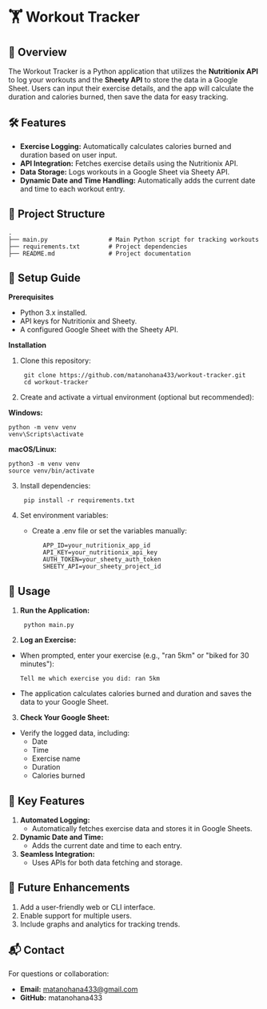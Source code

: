 # 🏋️ Workout Tracker

## 🌟 Overview

The Workout Tracker is a Python application that utilizes the **Nutritionix API** to log your workouts and the **Sheety API** to store the data in a Google Sheet. Users can input their exercise details, and the app will calculate the duration and calories burned, then save the data for easy tracking.

## 🛠 Features
* **Exercise Logging:** Automatically calculates calories burned and duration based on user input.
* **API Integration:** Fetches exercise details using the Nutritionix API.
* **Data Storage:** Logs workouts in a Google Sheet via Sheety API.
* **Dynamic Date and Time Handling:** Automatically adds the current date and time to each workout entry.

## 📂 Project Structure


    .
    ├── main.py                 # Main Python script for tracking workouts
    ├── requirements.txt        # Project dependencies 
    ├── README.md               # Project documentation
## 🔧 Setup Guide

**Prerequisites**

* Python 3.x installed.
* API keys for Nutritionix and Sheety.
* A configured Google Sheet with the Sheety API.

**Installation**

1. Clone this repository:


        git clone https://github.com/matanohana433/workout-tracker.git
        cd workout-tracker
2. Create and activate a virtual environment (optional but recommended):

**Windows:**

    python -m venv venv
    venv\Scripts\activate
**macOS/Linux:**

    python3 -m venv venv
    source venv/bin/activate
3. Install dependencies:


        pip install -r requirements.txt
4. Set environment variables:

   * Create a .env file or set the variables manually:


            APP_ID=your_nutritionix_app_id
            API_KEY=your_nutritionix_api_key
            AUTH_TOKEN=your_sheety_auth_token
            SHEETY_API=your_sheety_project_id
## 🚀 Usage

1. **Run the Application:**


        python main.py
2. **Log an Exercise:**

* When prompted, enter your exercise (e.g., "ran 5km" or "biked for 30 minutes"):


      Tell me which exercise you did: ran 5km

* The application calculates calories burned and duration and saves the data to your Google Sheet.

3. **Check Your Google Sheet:**

* Verify the logged data, including:
    - Date
    - Time
    - Exercise name
    - Duration
    - Calories burned

## 🌟 Key Features

1. **Automated Logging:**
   * Automatically fetches exercise data and stores it in Google Sheets.
2. **Dynamic Date and Time:**
   * Adds the current date and time to each entry.
3. **Seamless Integration:**
   * Uses APIs for both data fetching and storage.

## 🚀 Future Enhancements

1. Add a user-friendly web or CLI interface.
2. Enable support for multiple users.
3. Include graphs and analytics for tracking trends.

## 📬 Contact

For questions or collaboration:

* **Email:** matanohana433@gmail.com
* **GitHub:** matanohana433
